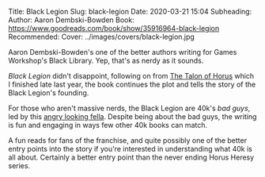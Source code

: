 Title: Black Legion
Slug: black-legion
Date: 2020-03-21 15:04
Subheading: 
Author: Aaron Dembski-Bowden
Book: https://www.goodreads.com/book/show/35916964-black-legion
Recommended: 
Cover: ../images/covers/black-legion.jpg

Aaron Dembski-Bowden's one of the better authors writing for Games Workshop's Black Library. Yep, that's as nerdy as it sounds.

*Black Legion* didn't disappoint, following on from [The Talon of Horus](https://www.jacquescorbytuech.com/writing/20191125-weekly-reading.html) which I finished late last year, the book continues the plot and tells the story of the Black Legion's founding.

For those who aren't massive nerds, the Black Legion are 40k's *bad guys*, led by this [angry looking fella](https://www.games-workshop.com/en-GB/Abaddon-the-Despoiler-2019). Despite being about the bad guys, the writing is fun and engaging in ways few other 40k books can match.

A fun reads for fans of the franchise, and quite possibly one of the better entry points into the story if you're interested in understanding what 40k is all about. Certainly a better entry point than the never ending Horus Heresy series.